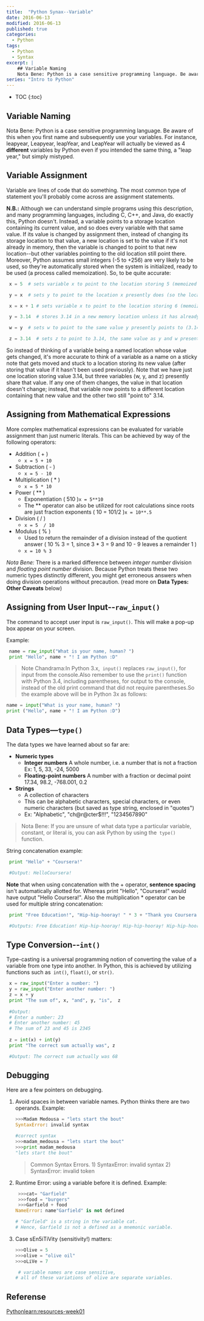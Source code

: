 ```yaml
---
title:  "Python Synax--Variable"
date: 2016-06-13
modified: 2016-06-13
published: true
categories: 
  - Python
tags:
  - Python
  - Syntax
excerpt: |
    ## Variable Naming  
    Nota Bene: Python is a case sensitive programming language. Be aware of this when you first name and subsequently use your variables. For instance, leapyear, Leapyear, leapYear, and LeapYear will actually be viewed as 4 **different** variables by Python even if you intended the same thing, a "leap year," but simply mistyped.
series: "Intro to Python"	
---
```


* TOC
{:toc}

## Variable Naming
Nota Bene: Python is a case sensitive programming language. Be aware of this when you first name and subsequently use your variables. For instance, leapyear, Leapyear, leapYear, and LeapYear will actually be viewed as 4 **different** variables by Python even if you intended the same thing, a "leap year," but simply mistyped.

## Variable Assignment
Variable are lines of code that do something. The most common type of statement you'll probably come across are assignment statements.

**N.B.:** Although we can understand simple programs using this description, and many programming languages, including C, C++, and Java, do exactly this, Python doesn't. Instead, a variable points to a storage location containing its current value, and so does every variable with that same value. If its value is changed by assignment then, instead of changing its storage location to that value, a new location is set to the value if it's not already in memory, then the variable is changed to point to that new location--but other variables pointing to the old location still point there. Moreover, Python assumes small integers (-5 to +256) are very likely to be used, so they're automatically stored when the system is initialized, ready to be used (a process called memoization). So, to be quite accurate:

```python
 x = 5  # sets variable x to point to the location storing 5 (memoized during system initialization)

 y = x  # sets y to point to the location x presently does (so the location storing 5)

 x = x + 1 # sets variable x to point to the location storing 6 (memoized during system initialization)--but y still points to 5

 y = 3.14  # stores 3.14 in a new memory location unless it has already been used and so is already available (has been memoized), and sets y to point to it 

 w = y  # sets w to point to the same value y presently points to (3.14)

 z = 3.14  # sets z to point to 3.14, the same value as y and w presently point to
```

So instead of thinking of a variable being a named location whose value gets changed, it's more accurate to think of a variable as a name on a sticky note that gets moved and stuck to a location storing its new value (after storing that value if it hasn't been used previously). Note that we have just one location storing value 3.14, but three variables (w, y, and z) presently share that value. If any one of them changes, the value in that location doesn't change; instead, that variable now points to a different location containing that new value and the other two still "point to" 3.14.

## Assigning from Mathematical Expressions
More complex mathematical expressions can be evaluated for variable assignment than just numeric literals. This can be achieved by way of the following operators:

- Addition ( + )
  - `x = 5 + 10`
- Subtraction ( - )
  - `x = 5 - 10`
- Multiplication ( * )
  - `x = 5 * 10`
- Power ( ** )
  - Exponentiation ( 510 )`x = 5**10`
  - The ** operator can also be utilized for root calculations since roots are just fraction exponents ( 10 = 101/2 )`x = 10**.5`
- Division ( / )
  - `x = 5  / 10`
- Modulus ( % )
  - Used to return the remainder of a division instead of the quotient answer ( 10 % 3 = 1, since 3 * 3 = 9 and 10 - 9 leaves a remainder 1 )
  - `x = 10 % 3`

*Nota Bene:* There is a marked difference between *integer number* division and *floating point number* division. Because Python treats these two numeric types distinctly different, you might get erroneous answers when doing division operations without precaution. (read more on **Data Types: Other Caveats** below)

## Assigning from User Input--`raw_input()`

The command to accept user input is `raw_input()`. This will make a pop-up box appear on your screen.

Example:
```python
 name = raw_input("What is your name, human? ")
 print "Hello", name + "! I am Python :D"
```

> Note Chandrama:In Python 3.x,` input()` replaces `raw_input()`, for input from the console.Also remember to use the `print()` function with Python 3.4, including parentheses, for output to the console, instead of the old print command that did not require parentheses.So the example above will be in Python 3x as follows:
```python
name = input("What is your name, human? ")
print ("Hello", name + "! I am Python :D")
```

## Data Types—`type()`

The data types we have learned about so far are:
* **Numeric types**
  * **Integer numbers**
    A whole number, i.e. a number that is not a fraction
    Ex: 1, 5, 33, -24, 5000
  * **Floating-point numbers**
    A number with a fraction or decimal point
    17.34, 98.2, -768.001, 0.2
* **Strings**
  * A collection of characters
  * This can be alphabetic characters, special characters, or even numeric characters (but saved as type string, enclosed in "quotes")
  * Ex: "Alphabetic", "ch@r@cter$!!!", "1234567890"
> Nota Bene: If you are unsure of what data type a particular variable, constant, or literal is, you can ask Python by using the` type()` function.

String concatenation example:

```Python
 print "Hello" + "Coursera!"

 #Output: HelloCoursera!
```
**Note** that when using concatenation with the + operator, **sentence spacing** isn't automatically allotted for. Whereas print "Hello", "Coursera!" would have output "Hello Coursera!". Also the multiplication * operator can be used for multiple string concatenation:

```Python
 print "Free Education!", "Hip-hip-hooray! " * 3 + "Thank you Coursera!"

 #Outputs: Free Education! Hip-hip-hooray! Hip-hip-hooray! Hip-hip-hooray! Thank you Coursera!
```

## Type Conversion--`int()`

Type-casting is a universal programming notion of converting the value of a variable from one type into another. In Python, this is achieved by utilizing functions such as` int()`, `float()`, or `str()`. 
```Python
 x = raw_input("Enter a number: ")
 y = raw_input("Enter another number: ")
 z = x + y
 print "The sum of", x, "and", y, "is",  z
 
 #Output:
 # Enter a number: 23
 # Enter another number: 45
 # The sum of 23 and 45 is 2345
 
 z = int(x) + int(y)
 print "The correct sum actually was", z

 #Output: The correct sum actually was 68
```

## Debugging
Here are a few pointers on debugging.

1. Avoid spaces in between variable names. Python thinks there are two operands. Example:  

   ```python
   >>>Madam Medousa = "lets start the bout"
   SyntaxError: invalid syntax

   #correct syntax
   >>>madam_medousa = "lets start the bout"
   >>>print madam_medousa
   "lets start the bout"
   ```
  
   > Common Syntax Errors. 1) SyntaxError: invalid syntax 2) SyntaxError: invalid token

2. Runtime Error: using a variable before it is defined. Example:  
 
   ```python
    >>>cat= "Garfield"
    >>>food = "burgers"
    >>>Garfield + food
   NameError: name"Garfield" is not defined

   # "Garfield" is a string in the variable cat.
   # Hence, Garfield is not a defined as a mnemonic variable.
   ```
   
3. Case sEn5iTiVity (sensitivity!) matters:  
  
   ```python
   >>>Olive = 5
   >>>olive = "olive oil"
   >>>oLiVe = 7

    # variable names are case sensitive,
   # all of these variations of olive are separate variables.
   ```

## Referense
[Pythonlearn:resources-week01](https://share.coursera.org/wiki/index.php/Pythonlearn:resources-week01)
